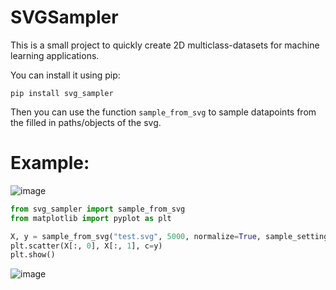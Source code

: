 # SVGSampler
This is a small project to quickly create 2D multiclass-datasets for machine learning applications.

You can install it using pip:

```
pip install svg_sampler
```

Then you can use the function `sample_from_svg` to sample datapoints from the filled in paths/objects of the svg.

# Example:

![image](examples/test.svg)

```python
from svg_sampler import sample_from_svg
from matplotlib import pyplot as plt

X, y = sample_from_svg("test.svg", 5000, normalize=True, sample_setting="based_on_area", overlap_mode="upper_only")
plt.scatter(X[:, 0], X[:, 1], c=y)
plt.show()
```
![image](examples/sampled.svg)
